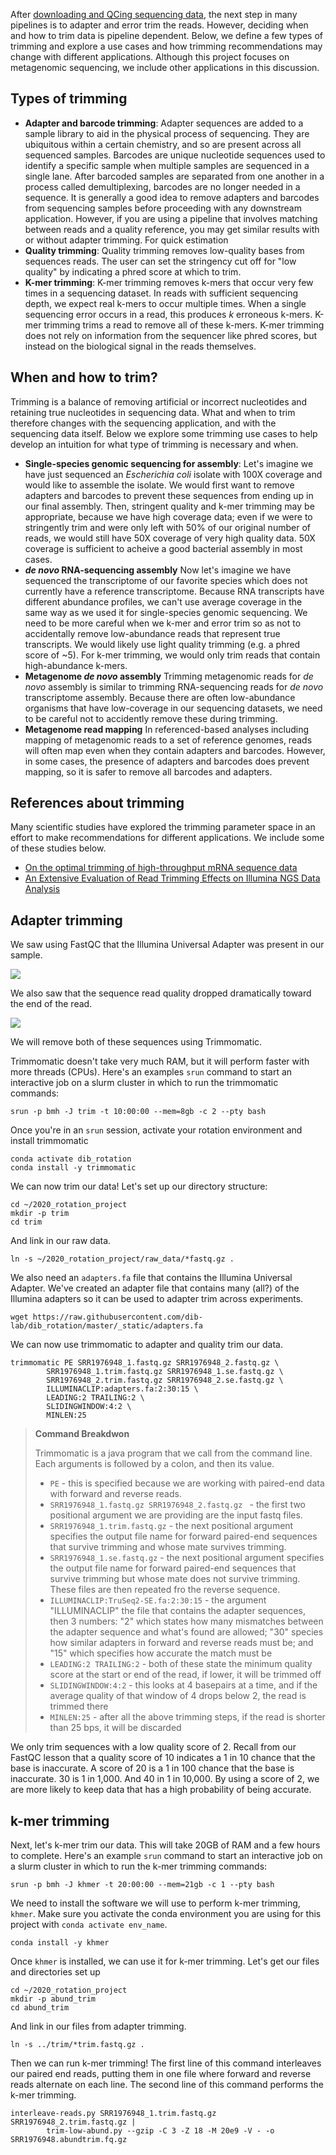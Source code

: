 After [downloading and QCing sequencing data](05_starting_with_data.md), the next step in many pipelines is to adapter and error trim the reads.
However, deciding when and how to trim data is pipeline dependent. 
Below, we define a few types of trimming and explore a use cases and how trimming recommendations may change with different applications.
Although this project focuses on metagenomic sequencing, we include other applications in this discussion.

## Types of trimming

+ **Adapter and barcode trimming**: Adapter sequences are added to a sample library to aid in the physical process of sequencing.
They are ubiquitous within a certain chemistry, and so are present across all sequenced samples. 
Barcodes are unique nucleotide sequences used to identify a specific sample when multiple samples are sequenced in a single lane.
After barcoded samples are separated from one another in a process called demultiplexing, barcodes are no longer needed in a sequence. 
It is generally a good idea to remove adapters and barcodes from sequencing samples before proceeding with any downstream application. 
However, if you are using a pipeline that involves matching between reads and a quality reference, you may get similar results with or without adapter trimming. For quick estimation 
+ **Quality trimming**: Quality trimming removes low-quality bases from sequences reads. The user can set the stringency cut off for "low quality" by indicating a phred score at which to trim. 
+ **K-mer trimming**: K-mer trimming removes k-mers that occur very few times in a sequencing dataset. In reads with sufficient sequencing depth, we expect real k-mers to occur multiple times. When a single sequencing error occurs in a read, this produces *k* erroneous k-mers. K-mer trimming trims a read to remove all of these k-mers. K-mer trimming does not rely on information from the sequencer like phred scores, but instead on the biological signal in the reads themselves.

## When and how to trim?

Trimming is a balance of removing artificial or incorrect nucleotides and retaining true nucleotides in sequencing data. 
What and when to trim therefore changes with the sequencing application, and with the sequencing data itself. 
Below we explore some trimming use cases to help develop an intuition for what type of trimming is necessary and when.


+ **Single-species genomic sequencing for assembly**: 
Let's imagine we have just sequenced an *Escherichia coli* isolate with 100X coverage and would like to assemble the isolate. 
We would first want to remove adapters and barcodes to prevent these sequences from ending up in our final assembly. 
Then, stringent quality and k-mer trimming may be appropriate, because we have high coverage data; even if we were to stringently trim and were only left with 50% of our original number of reads, we would still have 50X coverage of very high quality data. 
50X coverage is sufficient to acheive a good bacterial assembly in most cases. 
+ ***de novo* RNA-sequencing assembly** Now let's imagine we have sequenced the transcriptome of our favorite species which does not currently have a reference transcriptome.
Because RNA transcripts have different abundance profiles, we can't use average coverage in the same way as we used it for single-species genomic sequencing. 
We need to be more careful when we k-mer and error trim so as not to accidentally remove low-abundance reads that represent true transcripts. We would likely use light quality trimming (e.g. a phred score of ~5). For k-mer trimming, we would only trim reads that contain high-abundance k-mers.
+ **Metagenome *de novo* assembly** Trimming metagenomic reads for *de novo* assembly is similar to trimming RNA-sequencing reads for *de novo* transcriptome assembly. Because there are often low-abundance organisms that have low-coverage in our sequencing datasets, we need to be careful not to accidently remove these during trimming. 
+ **Metagenome read mapping** 
In referenced-based analyses including mapping of metagenomic reads to a set of reference genomes, reads will often map even when they contain adapters and barcodes. 
However, in some cases, the presence of adapters and barcodes does prevent mapping, so it is safer to remove all barcodes and adapters. 


## References about trimming

Many scientific studies have explored the trimming parameter space in an effort to make recommendations for different applications. 
We include some of these studies below.

+ [On the optimal trimming of high-throughput mRNA sequence data](https://www.frontiersin.org/articles/10.3389/fgene.2014.00013/full)
+ [An Extensive Evaluation of Read Trimming Effects on Illumina NGS Data Analysis](https://journals.plos.org/plosone/article?id=10.1371/journal.pone.0085024)


## Adapter trimming

We saw using FastQC that the Illumina Universal Adapter was present in our sample. 

![](_static/adapter_content_R1.png)

We also saw that the sequence read quality dropped dramatically toward the end of the read.

![](_static/per_base_seq_qual_R1.png)

We will remove both of these sequences using Trimmomatic. 

Trimmomatic doesn't take very much RAM, but it will perform faster with more threads (CPUs). 
Here's an examples `srun` command to start an interactive job on a slurm cluster in which to run the trimmomatic commands:

```
srun -p bmh -J trim -t 10:00:00 --mem=8gb -c 2 --pty bash
```

Once you're in an `srun` session, activate your rotation environment and install trimmomatic

```
conda activate dib_rotation
conda install -y trimmomatic
```

We can now trim our data!
Let's set up our directory structure:

```
cd ~/2020_rotation_project
mkdir -p trim
cd trim
```

And link in our raw data.
```
ln -s ~/2020_rotation_project/raw_data/*fastq.gz .
```

We also need an `adapters.fa` file that contains the Illumina Universal Adapter.
We've created an adapter file that contains many (all?) of the Illumina adapters so it can be used to adapter trim across experiments.

```
wget https://raw.githubusercontent.com/dib-lab/dib_rotation/master/_static/adapters.fa
```

We can now use trimmomatic to adapter and quality trim our data.

```
trimmomatic PE SRR1976948_1.fastq.gz SRR1976948_2.fastq.gz \
        SRR1976948_1.trim.fastq.gz SRR1976948_1.se.fastq.gz \
        SRR1976948_2.trim.fastq.gz SRR1976948_2.se.fastq.gz \
        ILLUMINACLIP:adapters.fa:2:30:15 \
        LEADING:2 TRAILING:2 \
        SLIDINGWINDOW:4:2 \
        MINLEN:25
```

> **Command Breakdwon**
> 
> Trimmomatic is a java program that we call from the command line. Each arguments is followed by a colon, and then its value.
> * `PE` - this is specified because we are working with paired-end data with forward and reverse reads.
> * `SRR1976948_1.fastq.gz SRR1976948_2.fastq.gz ` - the first two positional argument we are providing are the input fastq files. 
> * `SRR1976948_1.trim.fastq.gz` - the next positional argument specifies the output file name for forward paired-end sequences that survive trimming and whose mate survives trimming.
> * `SRR1976948_1.se.fastq.gz` - the next positional argument specifies the output file name for forward paired-end sequences that survive trimming but whose mate does not survive trimming. These files are then repeated fro the reverse sequence.
> * `ILLUMINACLIP:TruSeq2-SE.fa:2:30:15` - the argument "ILLUMINACLIP" the file that contains the adapter sequences, then 3 numbers: "2" which states how many mismatches between the adapter sequence and what's found are allowed; "30" species how similar adapters in forward and reverse reads must be; and "15" which specifies how accurate the match must be
> * `LEADING:2 TRAILING:2` - both of these state the minimum quality score at the start or end of the read, if lower, it will be trimmed off
> * `SLIDINGWINDOW:4:2` - this looks at 4 basepairs at a time, and if the average quality of that window of 4 drops below 2, the read is trimmed there
> * `MINLEN:25` - after all the above trimming steps, if the read is shorter than 25 bps, it will be discarded

We only trim sequences with a low quality score of 2.
Recall from our FastQC lesson that a quality score of 10 indicates a 1 in 10 chance that the base is inaccurate. 
A score of 20 is a 1 in 100 chance that the base is inaccurate. 30 is 1 in 1,000. And 40 in 1 in 10,000. 
By using a score of 2, we are more likely to keep data that has a high probability of being accurate. 

## k-mer trimming

Next, let's k-mer trim our data. 
This will take 20GB of RAM and a few hours to complete. 
Here's an example `srun` command to start an interactive job on a slurm cluster in which to run the k-mer trimming commands:

```
srun -p bmh -J khmer -t 20:00:00 --mem=21gb -c 1 --pty bash
```

We need to install the software we will use to perform k-mer trimming, `khmer`.
Make sure you activate the conda environment you are using for this project with `conda activate env_name`.

```
conda install -y khmer
```

Once `khmer` is installed, we can use it for k-mer trimming. 
Let's get our files and directories set up 
```
cd ~/2020_rotation_project
mkdir -p abund_trim
cd abund_trim
```

And link in our files from adapter trimming.
```
ln -s ../trim/*trim.fastq.gz .
```

Then we can run k-mer trimming!
The first line of this command interleaves our paired end reads, putting them in one file where forward and reverse reads alternate on each line.
The second line of this command performs the k-mer trimming. 

```
interleave-reads.py SRR1976948_1.trim.fastq.gz SRR1976948_2.trim.fastq.gz | 
        trim-low-abund.py --gzip -C 3 -Z 18 -M 20e9 -V - -o SRR1976948.abundtrim.fq.gz
```
